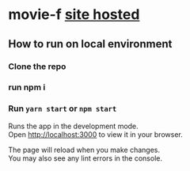 # movie-f [site hosted](https://movie-weld.vercel.app/)

## How to run on local environment

### Clone the repo 

### run npm i 

### Run `yarn start` or `npm start`

Runs the app in the development mode.\
Open [http://localhost:3000](http://localhost:3000) to view it in your browser.

The page will reload when you make changes.\
You may also see any lint errors in the console.
